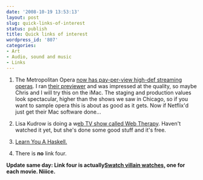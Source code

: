 ```yaml
---
date: '2008-10-19 13:53:13'
layout: post
slug: quick-links-of-interest
status: publish
title: Quick links of interest
wordpress_id: '807'
categories:
- Art
- Audio, sound and music
- Links
---
```



	
  1. The Metropolitan Opera [now has pay-per-view high-def streaming operas](http://arstechnica.com/news.ars/post/20081017-coloratura-on-demand-met-opera-adds-hd-streaming.html). I ran [their previewer](http://www.metoperafamily.org/player_preview/metplayer.html) and was impressed at the quality, so maybe Chris and I will try this on the iMac. The staging and production values look spectacular, higher than the shows we saw in Chicago, so if you want to sample opera this is about as good as it gets. Now if Netflix'd just get their Mac software done...

	
  2. Lisa Kudrow is doing a w[eb TV show called Web Therapy](http://lstudio.lexus.com/#vid1204). Haven't watched it yet, but she's done some good stuff and it's free.

	
  3. [Learn You A Haskell.](http://learnyouahaskell.com/)

        
  4. There is **no** link four.


**Update same day: Link four is actually[Swatch villain watches,](http://www.swatch.com/us_en/villain.html) one for each movie. Niiice.**
